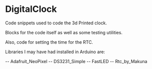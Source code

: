 # DigitalClock

Code snippets used to code the 3d Printed clock.

Blocks for the code itself as well as some testing utilities.

Also, code for setting the time for the RTC.

Libraries I may have had installed in Arduino are:

-- Adafruit_NeoPixel
-- DS3231_Simple
-- FastLED
-- Rtc_by_Makuna

